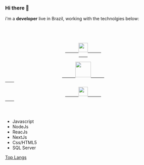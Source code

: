 ### Hi there 👋

i'm a **developer** live in Brazil, working with the technolgies below:

<code>
  <div align="center" style="color:blue">
    <a href="https://www.facebook.com/rafael.cezario1/ target="_blank">
      <img width="30px" heigth="30px" src="https://github.com/rafcez/assets/blob/master/socialMedia/facebook.png"></img>      
    </a>
    <a href="https://www.facebook.com/rafael.cezario1/" target="_blank">
      <img width="50px" heigth="50px" src="https://github.com/rafcez/assets/blob/master/socialMedia/instagram.png"></img>      
    </a>                                                                                                                 
    <a href="https://www.linkedin.com/in/rafael-cez%C3%A1rio-68050831/" target="_blank">
      <img width="30px" heigth="30px" src="https://github.com/rafcez/assets/blob/master/socialMedia/linkedin.png"></img>      
    </a>                                                                                                                  
  </div>

</code>


- Javascript
- NodeJs
- ReacJs
- NextJs
- Css/HTML5
- SQL Server


[Top Langs](https://github-readme-stats.vercel.app/api/top-langs/?username=rafcez&theme=tokyonight)

<!--
**rafcez/rafcez** is a ✨ _special_ ✨ repository because its `README.md` (this file) appears on your GitHub profile.

Here are some ideas to get you started:

- 🔭 I’m currently working on ...
- 🌱 I’m currently learning ...
- 👯 I’m looking to collaborate on ...
- 🤔 I’m looking for help with ...
- 💬 Ask me about ...
- 📫 How to reach me: ...
- 😄 Pronouns: ...
- ⚡ Fun fact: ...
-->
